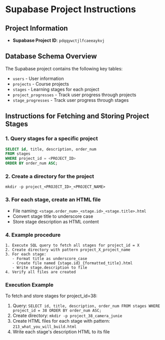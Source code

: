 # Supabase Project Instructions

## Project Information
- **Supabase Project ID**: `pdqqywctjlfcaeeaykvj`

## Database Schema Overview
The Supabase project contains the following key tables:

- `users` - User information
- `projects` - Course projects 
- `stages` - Learning stages for each project
- `project_progresses` - Track user progress through projects
- `stage_progresses` - Track user progress through stages

## Instructions for Fetching and Storing Project Stages

### 1. Query stages for a specific project
```sql
SELECT id, title, description, order_num 
FROM stages 
WHERE project_id = <PROJECT_ID> 
ORDER BY order_num ASC;
```

### 2. Create a directory for the project
```
mkdir -p project_<PROJECT_ID>_<PROJECT_NAME>
```

### 3. For each stage, create an HTML file
- File naming: `<stage.order_num>_<stage.id>_<stage.title>.html`
- Convert stage title to underscore case
- Store stage description as HTML content

### 4. Example procedure
```
1. Execute SQL query to fetch all stages for project_id = X
2. Create directory with pattern project_X_project_name
3. For each stage:
   - Format title as underscore_case
   - Create file named {stage.id}_{formatted_title}.html
   - Write stage.description to file
4. Verify all files are created
```

### Execution Example
To fetch and store stages for project_id=38:
1. Query: `SELECT id, title, description, order_num FROM stages WHERE project_id = 38 ORDER BY order_num ASC;`
2. Create directory: `mkdir -p project_38_camera_junie`
3. Create HTML files for each stage with pattern: `213_what_you_will_build.html`
4. Write each stage's description HTML to its file 